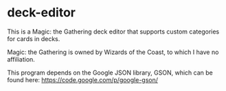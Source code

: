 # deck-editor
This is a Magic: the Gathering deck editor that supports custom categories for cards in decks.

Magic: the Gathering is owned by Wizards of the Coast, to which I have no affiliation.

This program depends on the Google JSON library, GSON, which can be found here:
https://code.google.com/p/google-gson/

